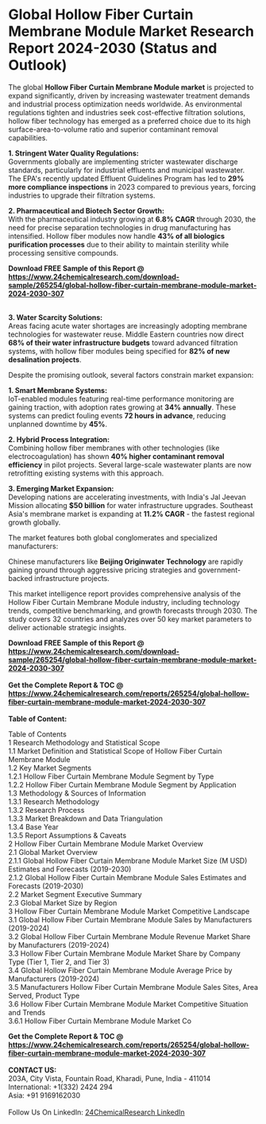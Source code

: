 <h1>Global Hollow Fiber Curtain Membrane Module Market Research Report 2024-2030 (Status and Outlook)</h1><p>The global <strong>Hollow Fiber Curtain Membrane Module market</strong> is projected to expand significantly, driven by increasing wastewater treatment demands and industrial process optimization needs worldwide. As environmental regulations tighten and industries seek cost-effective filtration solutions, hollow fiber technology has emerged as a preferred choice due to its high surface-area-to-volume ratio and superior contaminant removal capabilities.</p><p><strong>1. Stringent Water Quality Regulations:</strong><br>
Governments globally are implementing stricter wastewater discharge standards, particularly for industrial effluents and municipal wastewater. The EPA's recently updated Effluent Guidelines Program has led to <strong>29% more compliance inspections</strong> in 2023 compared to previous years, forcing industries to upgrade their filtration systems.</p><p><strong>2. Pharmaceutical and Biotech Sector Growth:</strong><br>
With the pharmaceutical industry growing at <strong>6.8% CAGR</strong> through 2030, the need for precise separation technologies in drug manufacturing has intensified. Hollow fiber modules now handle <strong>43% of all biologics purification processes</strong> due to their ability to maintain sterility while processing sensitive compounds.</p><div><b>Download FREE Sample of this Report @ 
            <a href="https://www.24chemicalresearch.com/download-sample/265254/global-hollow-fiber-curtain-membrane-module-market-2024-2030-307">
            https://www.24chemicalresearch.com/download-sample/265254/global-hollow-fiber-curtain-membrane-module-market-2024-2030-307</a></b></div><br><p><strong>3. Water Scarcity Solutions:</strong><br>
Areas facing acute water shortages are increasingly adopting membrane technologies for wastewater reuse. Middle Eastern countries now direct <strong>68% of their water infrastructure budgets</strong> toward advanced filtration systems, with hollow fiber modules being specified for <strong>82% of new desalination projects</strong>.</p><p>Despite the promising outlook, several factors constrain market expansion:</p><p><strong>1. Smart Membrane Systems:</strong><br>
IoT-enabled modules featuring real-time performance monitoring are gaining traction, with adoption rates growing at <strong>34% annually</strong>. These systems can predict fouling events <strong>72 hours in advance</strong>, reducing unplanned downtime by <strong>45%</strong>.</p><p><strong>2. Hybrid Process Integration:</strong><br>
Combining hollow fiber membranes with other technologies (like electrocoagulation) has shown <strong>40% higher contaminant removal efficiency</strong> in pilot projects. Several large-scale wastewater plants are now retrofitting existing systems with this approach.</p><p><strong>3. Emerging Market Expansion:</strong><br>
Developing nations are accelerating investments, with India's Jal Jeevan Mission allocating <strong>$50 billion</strong> for water infrastructure upgrades. Southeast Asia's membrane market is expanding at <strong>11.2% CAGR</strong> - the fastest regional growth globally.</p><p>The market features both global conglomerates and specialized manufacturers:</p><p>Chinese manufacturers like <strong>Beijing Originwater Technology</strong> are rapidly gaining ground through aggressive pricing strategies and government-backed infrastructure projects.</p><p>This market intelligence report provides comprehensive analysis of the Hollow Fiber Curtain Membrane Module industry, including technology trends, competitive benchmarking, and growth forecasts through 2030. The study covers 32 countries and analyzes over 50 key market parameters to deliver actionable strategic insights.</p><div><b>Download FREE Sample of this Report @ 
            <a href="https://www.24chemicalresearch.com/download-sample/265254/global-hollow-fiber-curtain-membrane-module-market-2024-2030-307">
            https://www.24chemicalresearch.com/download-sample/265254/global-hollow-fiber-curtain-membrane-module-market-2024-2030-307</a></b></div><br><div><b>Get the Complete Report & TOC @ 
            <a href="https://www.24chemicalresearch.com/reports/265254/global-hollow-fiber-curtain-membrane-module-market-2024-2030-307">
            https://www.24chemicalresearch.com/reports/265254/global-hollow-fiber-curtain-membrane-module-market-2024-2030-307</a></b></div><br>
            <b>Table of Content:</b><p>Table of Contents<br />
1 Research Methodology and Statistical Scope<br />
1.1 Market Definition and Statistical Scope of Hollow Fiber Curtain Membrane Module<br />
1.2 Key Market Segments<br />
1.2.1 Hollow Fiber Curtain Membrane Module Segment by Type<br />
1.2.2 Hollow Fiber Curtain Membrane Module Segment by Application<br />
1.3 Methodology & Sources of Information<br />
1.3.1 Research Methodology<br />
1.3.2 Research Process<br />
1.3.3 Market Breakdown and Data Triangulation<br />
1.3.4 Base Year<br />
1.3.5 Report Assumptions & Caveats<br />
2 Hollow Fiber Curtain Membrane Module Market Overview<br />
2.1 Global Market Overview<br />
2.1.1 Global Hollow Fiber Curtain Membrane Module Market Size (M USD) Estimates and Forecasts (2019-2030)<br />
2.1.2 Global Hollow Fiber Curtain Membrane Module Sales Estimates and Forecasts (2019-2030)<br />
2.2 Market Segment Executive Summary<br />
2.3 Global Market Size by Region<br />
3 Hollow Fiber Curtain Membrane Module Market Competitive Landscape<br />
3.1 Global Hollow Fiber Curtain Membrane Module Sales by Manufacturers (2019-2024)<br />
3.2 Global Hollow Fiber Curtain Membrane Module Revenue Market Share by Manufacturers (2019-2024)<br />
3.3 Hollow Fiber Curtain Membrane Module Market Share by Company Type (Tier 1, Tier 2, and Tier 3)<br />
3.4 Global Hollow Fiber Curtain Membrane Module Average Price by Manufacturers (2019-2024)<br />
3.5 Manufacturers Hollow Fiber Curtain Membrane Module Sales Sites, Area Served, Product Type<br />
3.6 Hollow Fiber Curtain Membrane Module Market Competitive Situation and Trends<br />
3.6.1 Hollow Fiber Curtain Membrane Module Market Co</p><div><b>Get the Complete Report & TOC @ 
            <a href="https://www.24chemicalresearch.com/reports/265254/global-hollow-fiber-curtain-membrane-module-market-2024-2030-307">
            https://www.24chemicalresearch.com/reports/265254/global-hollow-fiber-curtain-membrane-module-market-2024-2030-307</a></b></div><br><b>CONTACT US:</b><br>
            203A, City Vista, Fountain Road, Kharadi, Pune, India - 411014<br>
            International: +1(332) 2424 294<br>
            Asia: +91 9169162030 <br><br>
            Follow Us On LinkedIn: <a href="https://www.linkedin.com/company/24chemicalresearch/">24ChemicalResearch LinkedIn</a>